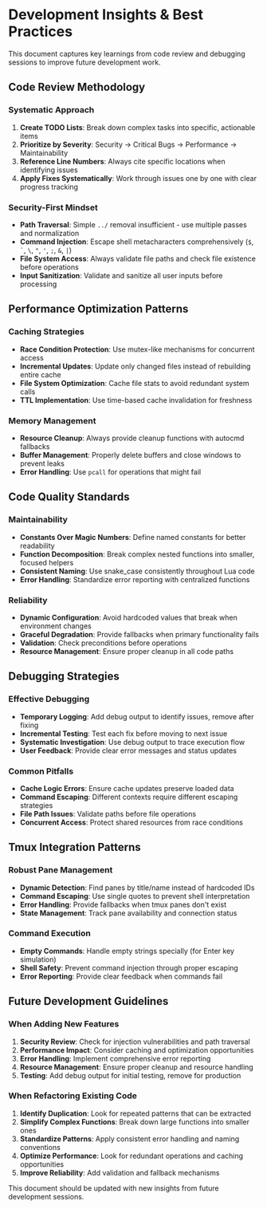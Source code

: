 # Development Insights & Best Practices

This document captures key learnings from code review and debugging sessions to improve future development work.

## Code Review Methodology

### Systematic Approach
1. **Create TODO Lists**: Break down complex tasks into specific, actionable items
2. **Prioritize by Severity**: Security → Critical Bugs → Performance → Maintainability
3. **Reference Line Numbers**: Always cite specific locations when identifying issues
4. **Apply Fixes Systematically**: Work through issues one by one with clear progress tracking

### Security-First Mindset
- **Path Traversal**: Simple `../` removal insufficient - use multiple passes and normalization
- **Command Injection**: Escape shell metacharacters comprehensively (`$`, `` ` ``, `\`, `"`, `'`, `;`, `&`, `|`)
- **File System Access**: Always validate file paths and check file existence before operations
- **Input Sanitization**: Validate and sanitize all user inputs before processing

## Performance Optimization Patterns

### Caching Strategies
- **Race Condition Protection**: Use mutex-like mechanisms for concurrent access
- **Incremental Updates**: Update only changed files instead of rebuilding entire cache
- **File System Optimization**: Cache file stats to avoid redundant system calls
- **TTL Implementation**: Use time-based cache invalidation for freshness

### Memory Management
- **Resource Cleanup**: Always provide cleanup functions with autocmd fallbacks
- **Buffer Management**: Properly delete buffers and close windows to prevent leaks
- **Error Handling**: Use `pcall` for operations that might fail

## Code Quality Standards

### Maintainability
- **Constants Over Magic Numbers**: Define named constants for better readability
- **Function Decomposition**: Break complex nested functions into smaller, focused helpers
- **Consistent Naming**: Use snake_case consistently throughout Lua code
- **Error Handling**: Standardize error reporting with centralized functions

### Reliability
- **Dynamic Configuration**: Avoid hardcoded values that break when environment changes
- **Graceful Degradation**: Provide fallbacks when primary functionality fails
- **Validation**: Check preconditions before operations
- **Resource Management**: Ensure proper cleanup in all code paths

## Debugging Strategies

### Effective Debugging
- **Temporary Logging**: Add debug output to identify issues, remove after fixing
- **Incremental Testing**: Test each fix before moving to next issue
- **Systematic Investigation**: Use debug output to trace execution flow
- **User Feedback**: Provide clear error messages and status updates

### Common Pitfalls
- **Cache Logic Errors**: Ensure cache updates preserve loaded data
- **Command Escaping**: Different contexts require different escaping strategies
- **File Path Issues**: Validate paths before file operations
- **Concurrent Access**: Protect shared resources from race conditions

## Tmux Integration Patterns

### Robust Pane Management
- **Dynamic Detection**: Find panes by title/name instead of hardcoded IDs
- **Command Escaping**: Use single quotes to prevent shell interpretation
- **Error Handling**: Provide fallbacks when tmux panes don't exist
- **State Management**: Track pane availability and connection status

### Command Execution
- **Empty Commands**: Handle empty strings specially (for Enter key simulation)
- **Shell Safety**: Prevent command injection through proper escaping
- **Error Reporting**: Provide clear feedback when commands fail

## Future Development Guidelines

### When Adding New Features
1. **Security Review**: Check for injection vulnerabilities and path traversal
2. **Performance Impact**: Consider caching and optimization opportunities
3. **Error Handling**: Implement comprehensive error reporting
4. **Resource Management**: Ensure proper cleanup and resource handling
5. **Testing**: Add debug output for initial testing, remove for production

### When Refactoring Existing Code
1. **Identify Duplication**: Look for repeated patterns that can be extracted
2. **Simplify Complex Functions**: Break down large functions into smaller ones
3. **Standardize Patterns**: Apply consistent error handling and naming conventions
4. **Optimize Performance**: Look for redundant operations and caching opportunities
5. **Improve Reliability**: Add validation and fallback mechanisms

This document should be updated with new insights from future development sessions.